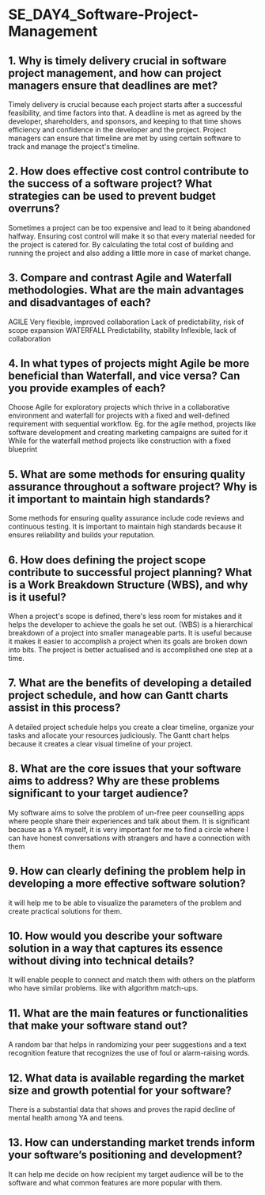 # SE_DAY4_Software-Project-Management
## 1. Why is timely delivery crucial in software project management, and how can project managers ensure that deadlines are met?
Timely delivery is crucial because each project starts after a successful feasibility, and time factors into that. A deadline is met as agreed by the developer, shareholders, and sponsors, and keeping to that time shows efficiency and confidence in the developer and the project. 
Project managers can ensure that timeline are met by using certain software to track and manage the project's timeline.

## 2. How does effective cost control contribute to the success of a software project? What strategies can be used to prevent budget overruns?
Sometimes a project can be too expensive and lead to it being abandoned halfway. Ensuring cost control will make it so that every material needed for the project is catered for.
By calculating the total cost of building and running the project and also adding a little more in case of market change. 

## 3. Compare and contrast Agile and Waterfall methodologies. What are the main advantages and disadvantages of each?
AGILE
Very flexible, improved collaboration
Lack of predictability, risk of scope expansion
WATERFALL
Predictability, stability
Inflexible, lack of collaboration

## 4. In what types of projects might Agile be more beneficial than Waterfall, and vice versa? Can you provide examples of each?
Choose Agile for exploratory projects which thrive in a collaborative environment and waterfall for projects with a fixed and well-defined
requirement with sequential workflow.
Eg. for the agile method, projects like software development and creating marketing campaigns are suited for it
    While for the waterfall method projects like construction with a fixed blueprint

## 5. What are some methods for ensuring quality assurance throughout a software project? Why is it important to maintain high standards?
Some methods for ensuring quality assurance include code reviews and continuous testing. 
It is important to maintain high standards because it ensures reliability and builds your reputation.

## 6. How does defining the project scope contribute to successful project planning? What is a Work Breakdown Structure (WBS), and why is it useful?
When a project's scope is defined, there's less room for mistakes and it helps the developer to achieve the goals he set out.
(WBS) is a hierarchical breakdown of a project into smaller manageable parts.
It is useful because it makes it easier to accomplish a project when its goals are broken down into bits. The project is better actualised and 
is accomplished one step at a time.

## 7. What are the benefits of developing a detailed project schedule, and how can Gantt charts assist in this process?
A detailed project schedule helps you create a clear timeline, organize your tasks and allocate your resources judiciously.
The Gantt chart helps because it creates a clear visual timeline of your project.

## 8. What are the core issues that your software aims to address? Why are these problems significant to your target audience?
My software aims to solve the problem of un-free peer counselling apps where people share their experiences and talk about them. 
It is significant because as a YA myself, it is very important for me to find a circle where I can have honest conversations with
strangers and have a connection with them

## 9. How can clearly defining the problem help in developing a more effective software solution?
it will help me to be able to visualize the parameters of the problem and create practical solutions for them.

## 10. How would you describe your software solution in a way that captures its essence without diving into technical details?
It will enable people to connect and match them with others on the platform who have similar problems. like with algorithm match-ups.

## 11. What are the main features or functionalities that make your software stand out?
A random bar that helps in randomizing your peer suggestions and a text recognition feature that recognizes the use of foul or alarm-raising words.

## 12. What data is available regarding the market size and growth potential for your software?
There is a substantial data that shows and proves the rapid decline of mental health among YA and teens.

## 13. How can understanding market trends inform your software’s positioning and development?
It can help me decide on how recipient my target audience will be to the software and what common features are more popular with them.
